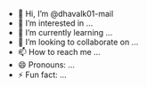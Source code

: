 - 👋 Hi, I’m @dhavalk01-mail
- 👀 I’m interested in ...
- 🌱 I’m currently learning ...
- 💞️ I’m looking to collaborate on ...
- 📫 How to reach me ...
- 😄 Pronouns: ...
- ⚡ Fun fact: ...

<!---
dhavalk01-mail/dhavalk01-mail is a ✨ special ✨ repository because its `README.md` (this file) appears on your GitHub profile.
You can click the Preview link to take a look at your changes.
--->
